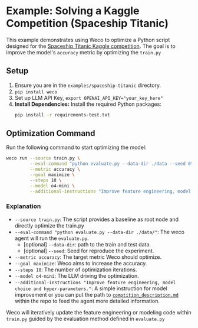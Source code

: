 # Example: Solving a Kaggle Competition (Spaceship Titanic)

This example demonstrates using Weco to optimize a Python script designed for the [Spaceship Titanic Kaggle competition](https://www.kaggle.com/competitions/spaceship-titanic/overview). The goal is to improve the model's `accuracy` metric by optimizing the `train.py`

## Setup

1.  Ensure you are in the `examples/spaceship-titanic` directory.
2.  `pip install weco`
3.  Set up LLM API Key, `export OPENAI_API_KEY="your_key_here"`
4.  **Install Dependencies:** Install the required Python packages:
    ```bash
    pip install -r requirements-test.txt
    ```

## Optimization Command

Run the following command to start optimizing the model:

```bash
weco run --source train.py \
         --eval-command "python evaluate.py --data-dir ./data --seed 0" \
         --metric accuracy \
         --goal maximize \
         --steps 10 \
         --model o4-mini \
         --additional-instructions "Improve feature engineering, model choice and hyper-parameters."
```

### Explanation

*   `--source train.py`: The script provides a baseline as root node and directly optimize the train.py
*   `--eval-command "python evaluate.py --data-dir ./data/"`: The weco agent will run the `evaluate.py`.
    *   [optional] `--data-dir`: path to the train and test data.
    *   [optional] `--seed`: Seed for reproduce the experiment.
*   `--metric accuracy`: The target metric Weco should optimize.
*   `--goal maximize`: Weco aims to increase the accuracy.
*   `--steps 10`: The number of optimization iterations.
*   `--model o4-mini`: The LLM driving the optimization.
*   `--additional-instructions "Improve feature engineering, model choice and hyper-parameters."`: A simple instruction for model improvement or you can put the path to [`comptition_description.md`](./competition_description.md) within the repo to feed the agent more detailed information.

Weco will iteratively update the feature engineering or modeling code within `train.py` guided by the evaluation method defined in `evaluate.py`
